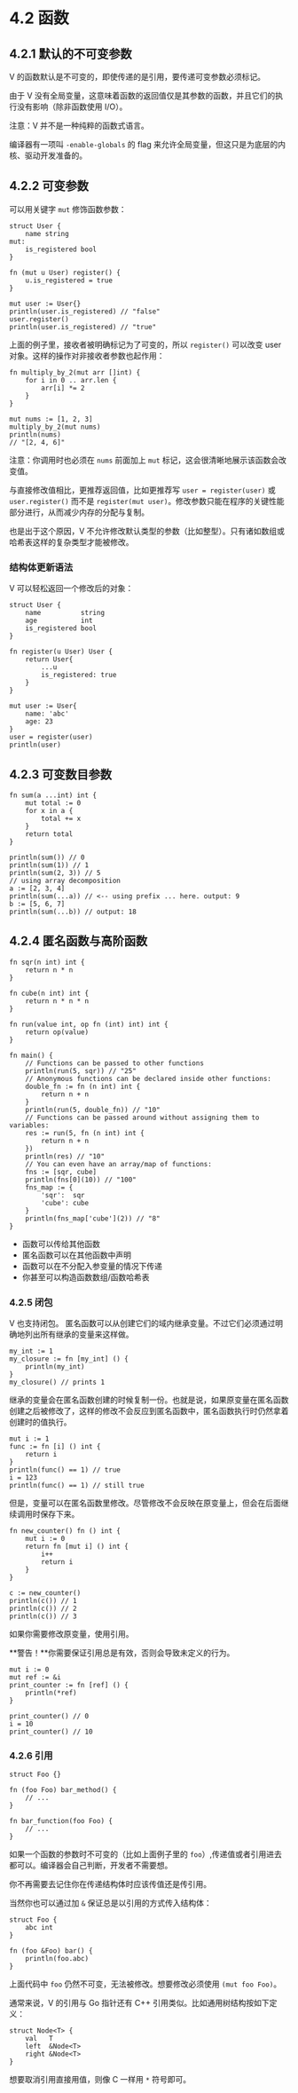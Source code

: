 # 4.2 函数

## 4.2.1 默认的不可变参数

V 的函数默认是不可变的，即使传递的是引用，要传递可变参数必须标记。

由于 V 没有全局变量，这意味着函数的返回值仅是其参数的函数，并且它们的执行没有影响（除非函数使用 I/O）。

注意：V 并不是一种纯粹的函数式语言。

编译器有一项叫 `-enable-globals` 的 flag 来允许全局变量，但这只是为底层的内核、驱动开发准备的。

## 4.2.2 可变参数

可以用关键字 `mut` 修饰函数参数：

    struct User {
        name string
    mut:
        is_registered bool
    }

    fn (mut u User) register() {
        u.is_registered = true
    }

    mut user := User{}
    println(user.is_registered) // "false"
    user.register()
    println(user.is_registered) // "true"

上面的例子里，接收者被明确标记为了可变的，所以 `register()` 可以改变 user 对象。这样的操作对非接收者参数也起作用：

    fn multiply_by_2(mut arr []int) {
        for i in 0 .. arr.len {
            arr[i] *= 2
        }
    }

    mut nums := [1, 2, 3]
    multiply_by_2(mut nums)
    println(nums)
    // "[2, 4, 6]"

注意：你调用时也必须在 `nums` 前面加上 `mut` 标记，这会很清晰地展示该函数会改变值。

与直接修改值相比，更推荐返回值，比如更推荐写 `user = register(user)` 或 `user.register()` 而不是 `register(mut user)`。修改参数只能在程序的关键性能部分进行，从而减少内存的分配与复制。

也是出于这个原因，V 不允许修改默认类型的参数（比如整型）。只有诸如数组或哈希表这样的复杂类型才能被修改。

### 结构体更新语法

V 可以轻松返回一个修改后的对象：

    struct User {
        name          string
        age           int
        is_registered bool
    }

    fn register(u User) User {
        return User{
            ...u
            is_registered: true
        }
    }

    mut user := User{
        name: 'abc'
        age: 23
    }
    user = register(user)
    println(user)

## 4.2.3 可变数目参数

    fn sum(a ...int) int {
        mut total := 0
        for x in a {
            total += x
        }
        return total
    }

    println(sum()) // 0
    println(sum(1)) // 1
    println(sum(2, 3)) // 5
    // using array decomposition
    a := [2, 3, 4]
    println(sum(...a)) // <-- using prefix ... here. output: 9
    b := [5, 6, 7]
    println(sum(...b)) // output: 18

## 4.2.4 匿名函数与高阶函数

    fn sqr(n int) int {
        return n * n
    }

    fn cube(n int) int {
        return n * n * n
    }

    fn run(value int, op fn (int) int) int {
        return op(value)
    }

    fn main() {
        // Functions can be passed to other functions
        println(run(5, sqr)) // "25"
        // Anonymous functions can be declared inside other functions:
        double_fn := fn (n int) int {
            return n + n
        }
        println(run(5, double_fn)) // "10"
        // Functions can be passed around without assigning them to variables:
        res := run(5, fn (n int) int {
            return n + n
        })
        println(res) // "10"
        // You can even have an array/map of functions:
        fns := [sqr, cube]
        println(fns[0](10)) // "100"
        fns_map := {
            'sqr':  sqr
            'cube': cube
        }
        println(fns_map['cube'](2)) // "8"
    }

- 函数可以传给其他函数
- 匿名函数可以在其他函数中声明
- 函数可以在不分配入参变量的情况下传递
- 你甚至可以构造函数数组/函数哈希表

### 4.2.5 闭包

V 也支持闭包。 匿名函数可以从创建它们的域内继承变量。不过它们必须通过明确地列出所有继承的变量来这样做。

    my_int := 1
    my_closure := fn [my_int] () {
        println(my_int)
    }
    my_closure() // prints 1

继承的变量会在匿名函数创建的时候复制一份。也就是说，如果原变量在匿名函数创建之后被修改了，这样的修改不会反应到匿名函数中，匿名函数执行时仍然拿着创建时的值执行。

    mut i := 1
    func := fn [i] () int {
        return i
    }
    println(func() == 1) // true
    i = 123
    println(func() == 1) // still true

但是，变量可以在匿名函数里修改。尽管修改不会反映在原变量上，但会在后面继续调用时保存下来。

    fn new_counter() fn () int {
        mut i := 0
        return fn [mut i] () int {
            i++
            return i
        }
    }

    c := new_counter()
    println(c()) // 1
    println(c()) // 2
    println(c()) // 3

如果你需要修改原变量，使用引用。

**警告！**你需要保证引用总是有效，否则会导致未定义的行为。

    mut i := 0
    mut ref := &i
    print_counter := fn [ref] () {
        println(*ref)
    }

    print_counter() // 0
    i = 10
    print_counter() // 10

### 4.2.6 引用

    struct Foo {}

    fn (foo Foo) bar_method() {
        // ...
    }

    fn bar_function(foo Foo) {
        // ...
    }
如果一个函数的参数时不可变的（比如上面例子里的 `foo`）,传递值或者引用进去都可以。编译器会自己判断，开发者不需要想。

你不再需要去记住你在传递结构体时应该传值还是传引用。

当然你也可以通过加 `&` 保证总是以引用的方式传入结构体：

    struct Foo {
        abc int
    }

    fn (foo &Foo) bar() {
        println(foo.abc)
    }

上面代码中 `foo` 仍然不可变，无法被修改。想要修改必须使用 `(mut foo Foo)`。

通常来说，V 的引用与 Go 指针还有 C++ 引用类似。比如通用树结构按如下定义：

    struct Node<T> {
        val   T
        left  &Node<T>
        right &Node<T>
    }

想要取消引用直接用值，则像 C 一样用 `*` 符号即可。
